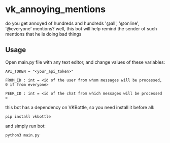 # vk_annoying_mentions

do you get annoyed of hundreds and hundreds '@all', '@online', '@everyone' mentions? well, this bot will help remind the sender of such mentions that he is doing bad things

## Usage

Open main.py file with any text editor, and change values of these variables:

```
API_TOKEN = "<your_api_token>"

FROM_ID : int = <id of the user from whom messages will be processed, 0 if from everyone>

PEER_ID : int = <id of the chat from which messages will be processed >
```

this bot has a dependency on VKBottle, so you need install it before all:

```
pip install vkbottle
```

and simply run bot:

```
python3 main.py
```
